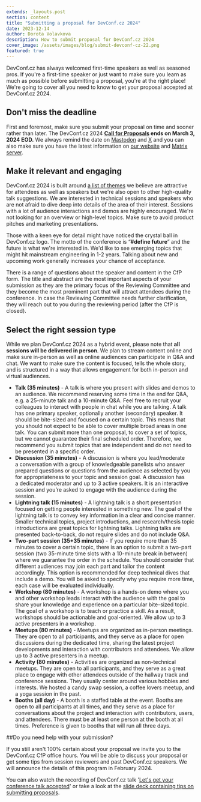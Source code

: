 ```yaml
---
extends: _layouts.post
section: content
title: "Submitting a proposal for DevConf.cz 2024"
date: 2023-12-14
author: Dorota Volavkova
description: How to submit proposal for DevConf.cz 2024
cover_image: /assets/images/blog/submit-devconf-cz-22.png
featured: true
---
```


DevConf.cz has always welcomed first-time speakers as well as seasoned pros. If you're a&nbsp;first-time speaker or just want to make sure you learn as much as possible before submitting a&nbsp;proposal, you're at the right place! We're going to cover all you need to know to get your proposal accepted at DevConf.cz 2024.

## Don't miss the deadline

First and foremost, make sure you submit your proposal on time and sooner rather than later. The DevConf.cz 2024 **[Call for Proposals](https://pretalx.com/devconf-cz-2024/cfp) ends on March 3, 2024 EOD.** We always remind the date on [Mastodon](https://fosstodon.org/@devconf_cz) and [X](https://twitter.com/devconf_cz) and you can also make sure you have the latest information on [our website](https://www.devconf.info/cz/) and [Matrix server](https://matrix.to/#/#2024:devconf.cz).

## Make it relevant and engaging

DevConf.cz 2024 is built around [a&nbsp;list of themes](https://www.devconf.info/cz/#themes) we believe are attractive for attendees as well as speakers but we're also open to other high-quality talk suggestions. We are interested in technical sessions and speakers who are not afraid to dive deep into details of the area of their interest. Sessions with a&nbsp;lot of audience interactions and demos are highly encouraged. We're not looking for an overview or high-level topics. Make sure to avoid product pitches and marketing presentations.

Those with a&nbsp;keen eye for detail might have noticed the crystal ball in DevConf.cz logo. The motto of the conference is “**\#define future**” and the future is what we're interested in. We'd like to see emerging topics that might hit mainstream engineering in 1-2 years. Talking about new and upcoming work generally increases your chance of acceptance.

There is a&nbsp;range of questions about the speaker and content in the CfP form. The title and abstract are the most important aspects of your submission as they are the primary focus of the Reviewing Committee and they become the most prominent part that will attract attendees during the conference. In case the Reviewing Committee needs further clarification, they will reach out to you during the reviewing period (after the CfP is closed).

## Select the right session type

While we plan DevConf.cz 2024 as a&nbsp;hybrid event, please note that **all sessions will be delivered in person**. We plan to stream content online and make sure in-person as well as online audiences can participate in Q&A and chat. We want to make sure the content is focused, tells the whole story, and is structured in a&nbsp;way that allows engagement for both in-person and virtual audiences.

* **Talk (35 minutes)** - A&nbsp;talk is where you present with slides and demos to an audience. We recommend reserving some time in the end for Q&A, e.g. a&nbsp;25-minute talk and a&nbsp;10-minute Q&A. Feel free to recruit your colleagues to interact with people in chat while you are talking. A&nbsp;talk has one primary speaker, optionally another (secondary) speaker. It should be bite-sized and focused on a&nbsp;certain topic. This means that you should not expect to be able to cover multiple broad areas in one talk. You can submit more than one proposal, to cover a&nbsp;set of topics, but we cannot guarantee their final scheduled order. Therefore, we recommend you submit topics that are independent and do not need to be presented in a&nbsp;specific order.
* **Discussion (35 minutes)** - A&nbsp;discussion is where you lead/moderate a&nbsp;conversation with a&nbsp;group of knowledgeable panelists who answer prepared questions or questions from the audience as selected by you for appropriateness to your topic and session goal. A&nbsp;discussion has a&nbsp;dedicated moderator and up to 3 active speakers. It is an interactive session and you’re asked to engage with the audience during the session.
* **Lightning talk (15 minutes)** - A&nbsp;lightning talk is a&nbsp;short presentation focused on getting people interested in something new. The goal of the lightning talk is to convey key information in a&nbsp;clear and concise manner. Smaller technical topics, project introductions, and research/thesis topic introductions are great topics for lightning talks. Lightning talks are presented back-to-back, do not require slides and do not include Q&A.
* **Two-part session (35+35 minutes)** - If you require more than 35 minutes to cover a&nbsp;certain topic, there is an option to submit a&nbsp;two-part session (two 35-minute time slots with a&nbsp;10-minute break in between) where we guarantee the order in the schedule. You should consider that different audiences may join each part and tailor the content accordingly. This option is recommended for deep technical dives that include a&nbsp;demo. You will be asked to specify why you require more time, each case will be evaluated individually.
* **Workshop (80 minutes)** - A&nbsp;workshop is a&nbsp;hands-on demo where you and other workshop leads interact with the audience with the goal to share your knowledge and experience on a&nbsp;particular bite-sized topic. The goal of a&nbsp;workshop is to teach or practice a&nbsp;skill. As a&nbsp;result, workshops should be actionable and goal-oriented. We allow up to 3 active presenters in a&nbsp;workshop.
* **Meetups (80 minutes)** - Meetups are organized as in-person meetings. They are open to all participants, and they serve as a&nbsp;place for open discussions during the dedicated time, sharing the latest project developments and interaction with contributors and attendees. We allow up to 3 active presenters in a&nbsp;meetup.
* **Activity (80 minutes)** - Activities are organized as non-technical meetups. They are open to all participants, and they serve as a great place to engage with other attendees outside of the hallway track and conference sessions. They usually center around various hobbies and interests. We hosted a candy swap session, a coffee lovers meetup, and a yoga session in the past.
* **Booths (all day)** - A&nbsp;booth is a&nbsp;staffed table at the event. Booths are open to all participants at all times, and they serve as a&nbsp;place for conversations about the project and interaction with contributors, users, and attendees. There must be at least one person at the booth at all times. Preference is given to booths that will run all three days.

##Do you need help with your submission?

If you still aren't 100% certain about your proposal we invite you to the DevConf.cz CfP office hours. You will be able to discuss your proposal or get some tips from session reviewers and past DevConf.cz speakers. We will announce the details of this program in February 2024.

You can also watch the recording of DevConf.cz talk '[Let's get your conference talk accepted](https://youtu.be/pL3j-6S7Dn4)' or take a&nbsp;look at the [slide deck containing tips on submitting proposals](https://www.devconf.info/assets/files/devconf-cz-cfp-tips.pdf).
